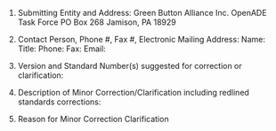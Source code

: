 1. Submitting Entity and Address:
        Green Button Alliance Inc.
        OpenADE Task Force
        PO Box 268
        Jamison, PA 18929

2. Contact Person, Phone #, Fax #, Electronic Mailing Address:
        Name:
        Title:
        Phone:
        Fax:
        Email:

3. Version and Standard Number(s) suggested for correction or clarification:

4. Description of Minor Correction/Clarification including redlined standards corrections:

5. Reason for Minor Correction Clarification